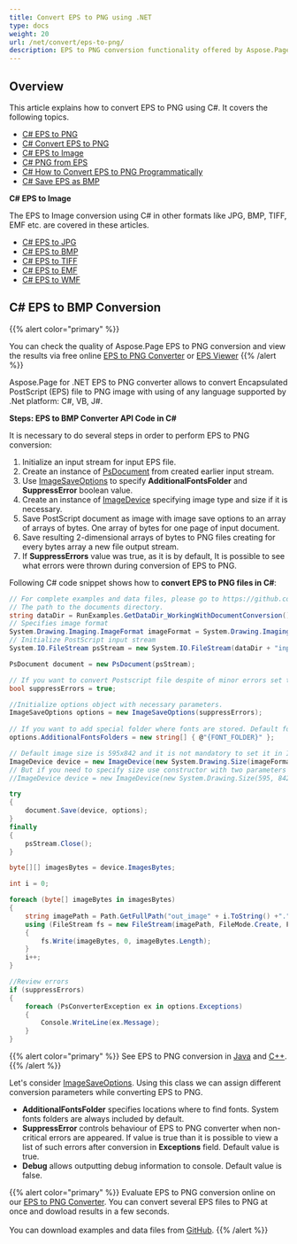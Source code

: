 ```yaml
---
title: Convert EPS to PNG using .NET
type: docs
weight: 20
url: /net/convert/eps-to-png/
description: EPS to PNG conversion functionality offered by Aspose.Page API solution for .NET is explained and illustrated with the code snippets here.
---
```


## Overview

This article explains how to convert EPS to PNG using C#. It covers the following topics.

- [C# EPS to PNG](#c-eps-to-png)
- [C# Convert EPS to PNG](#c-eps-to-png)
- [C# EPS to Image](#c-eps-to-image)
- [C# PNG from EPS](#c-eps-to-png)
- [C# How to Convert EPS to PNG Programmatically](#c-eps-to-png)
- [C# Save EPS as BMP](#c-eps-to-png)

<a name="c-eps-to-image"><strong>C# EPS to Image</strong></a>

The EPS to Image conversion using C# in other formats like JPG, BMP, TIFF, EMF etc. are covered in these articles.

- [C# EPS to JPG](https://docs.aspose.com/page/net/convert/eps-to-jpg/)
- [C# EPS to BMP](https://docs.aspose.com/page/net/convert/eps-to-bmp/)
- [C# EPS to TIFF](https://docs.aspose.com/page/net/convert/eps-to-tiff/)
- [C# EPS to EMF](https://docs.aspose.com/page/net/convert/eps-to-emf/)
- [C# EPS to WMF](https://docs.aspose.com/page/net/convert/eps-to-wmf/)

## C# EPS to BMP Conversion

{{% alert color="primary" %}} 

You can check the quality of Aspose.Page EPS to PNG conversion and view the results via free online <a nofollow href="https://products.aspose.app/page/conversion/eps-to-png">EPS to PNG Converter</a>
or <a nofollow href="https://products.aspose.app/page/viewer/eps">EPS Viewer</a> {{% /alert %}}

Aspose.Page for .NET EPS to PNG converter allows to convert Encapsulated PostScript (EPS) file to PNG image with using of any language supported by .Net platform: C#, VB, J#.

<a name="c-eps-to-png">**Steps: EPS to BMP Converter API Code in C#**</a>

It is necessary to do several steps in order to perform EPS to PNG conversion:

1. Initialize an input stream for input EPS file.
2. Create an instance of [PsDocument](https://reference.aspose.com/page/net/aspose.page.eps/psdocument/) from created earlier input stream.
4. Use [ImageSaveOptions](https://reference.aspose.com/page/net/aspose.page.eps.device/imagesaveoptions/) to specify **AdditionalFontsFolder** and **SuppressError** boolean value.
5. Create an instance of [ImageDevice](https://reference.aspose.com/page/net/aspose.page.eps.device/imagedevice/) specifying image type and size if it is necessary.
6. Save PostScript document as image with image save options to an array of arrays of bytes. One array of bytes for one page of input document.
7. Save resulting 2-dimensional arrays of bytes to PNG files creating for every bytes array a new file output stream.
8. If **SuppressErrors** value was true, as it is by default, It is possible to see what errors were thrown during conversion of EPS to PNG.

Following C# code snippet shows how to **convert EPS to PNG files in C#**:

```C#
// For complete examples and data files, please go to https://github.com/aspose-page/Aspose.Page-for-.NET
// The path to the documents directory.
string dataDir = RunExamples.GetDataDir_WorkingWithDocumentConversion();
// Specifies image format
System.Drawing.Imaging.ImageFormat imageFormat = System.Drawing.Imaging.ImageFormat.Png;
// Initialize PostScript input stream
System.IO.FileStream psStream = new System.IO.FileStream(dataDir + "inputForImage.eps", System.IO.FileMode.Open, System.IO.FileAccess.Read);

PsDocument document = new PsDocument(psStream);

// If you want to convert Postscript file despite of minor errors set this flag
bool suppressErrors = true;

//Initialize options object with necessary parameters.
ImageSaveOptions options = new ImageSaveOptions(suppressErrors);
            
// If you want to add special folder where fonts are stored. Default fonts folder in OS is always included.
options.AdditionalFontsFolders = new string[] { @"{FONT_FOLDER}" };

// Default image size is 595x842 and it is not mandatory to set it in ImageDevice
ImageDevice device = new ImageDevice(new System.Drawing.Size(imageFormat);
// But if you need to specify size use constructor with two parameters
//ImageDevice device = new ImageDevice(new System.Drawing.Size(595, 842), imageFormat);

try
{
    document.Save(device, options);
}
finally
{
    psStream.Close();
}

byte[][] imagesBytes = device.ImagesBytes;

int i = 0;

foreach (byte[] imageBytes in imagesBytes)
{
    string imagePath = Path.GetFullPath("out_image" + i.ToString() +"." + imageFormat.ToString().ToLower());
    using (FileStream fs = new FileStream(imagePath, FileMode.Create, FileAccess.Write))
    {
        fs.Write(imageBytes, 0, imageBytes.Length);
    }
    i++;
}

//Review errors
if (suppressErrors)
{
    foreach (PsConverterException ex in options.Exceptions)
    {
        Console.WriteLine(ex.Message);
    }
}
```
{{% alert color="primary" %}}
See EPS to PNG conversion in [Java](/page/java/convert/eps-to-png/) and [C++](/page/cpp/convert/eps-to-png/).
{{% /alert %}}

Let's consider [ImageSaveOptions](https://reference.aspose.com/page/net/aspose.page.eps.device/imagesaveoptions/). Using this class we can assign different conversion parameters while converting EPS to PNG.
<br>
- **AdditionalFontsFolder** specifies locations where to find fonts. System fonts folders are always included by default.
- **SuppressError** controls behaviour of EPS to PNG converter when non-critical errors are appeared. If value is true than it is possible to view a list of such errors after conversion in **Exceptions** field. Default value is true.
- **Debug** allows outputting debug information to console. Default value is false.

{{% alert color="primary" %}}
Evaluate EPS to PNG conversion online on our <a nofollow href="https://products.aspose.app/page/conversion/eps-to-png">EPS to PNG Converter</a>. You can convert several EPS files to PNG at once and dowload results in a few seconds.
<br>
<br>
You can download examples and data files from [GitHub](https://github.com/aspose-page/Aspose.Page-for-.NET). {{% /alert %}} 
